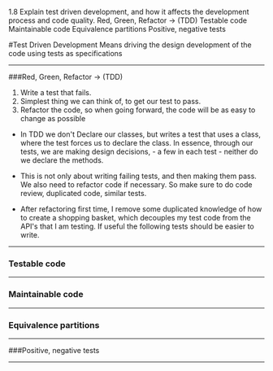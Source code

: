 1.8 Explain test driven development, and how it affects the development process and code quality.
Red, Green, Refactor -> (TDD)
Testable code
Maintainable code
Equivalence partitions
Positive, negative tests

#Test Driven Development
Means driving the design development of the code using tests as specifications
****
###Red, Green, Refactor -> (TDD)
1. Write a test that fails.
2. Simplest thing we can think of, to get our test to pass.
3. Refactor the code, so when going forward, the code will be as easy to change as possible


- In TDD we don't Declare our classes, but writes a test that uses a class, where the test forces us to declare the class.
  In essence, through our tests, we are making design decisions, - a few in each test -
  neither do we declare the methods.

- This is not only about writing failing tests, and then making them pass. We also need to refactor code if necessary.
  So make sure to do code review, duplicated code, similar tests.

- After refactoring first time, I remove some duplicated knowledge of how to create a shopping basket,
  which decouples my test code from the API's that I am testing. If useful the following tests should be easier to write.

****
### Testable code
****
### Maintainable code
****
### Equivalence partitions
****
###Positive, negative tests
****